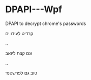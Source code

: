 # DPAPI---Wpf
DPAPI to decrypt chrome's passwords


קרדיט לעידו ים

.. 

וגם קצת ליואב


.. 

טוב גם לפרשטנד 
